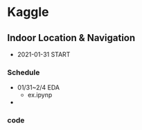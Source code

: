 # Kaggle

## Indoor Location & Navigation
- 2021-01-31 START

### Schedule
- 01/31~2/4 EDA
  - ex.ipynp
- 

### code
